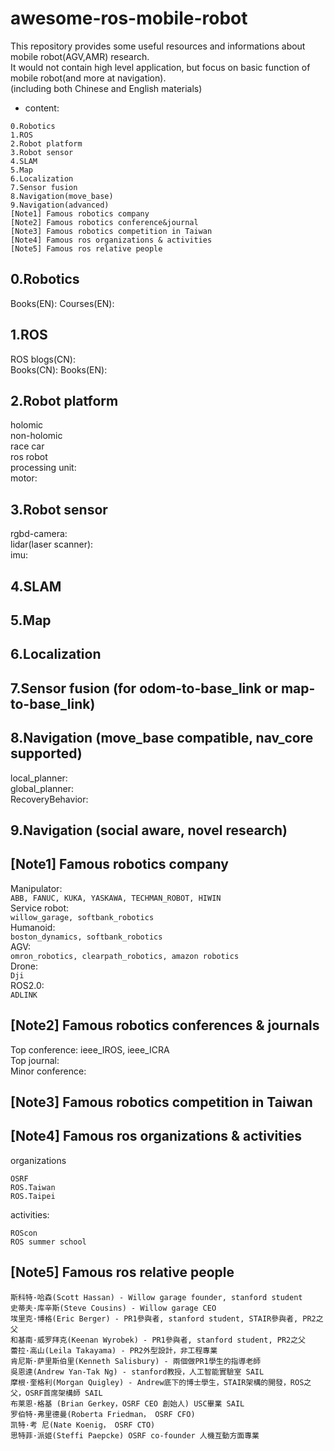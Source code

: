 # awesome-ros-mobile-robot
This repository provides some useful resources and informations about mobile robot(AGV,AMR) research.  
It would not contain high level application, but focus on basic function of mobile robot(and more at navigation).  
(including both Chinese and English materials)
* content:  
```
0.Robotics
1.ROS
2.Robot platform
3.Robot sensor
4.SLAM
5.Map
6.Localization
7.Sensor fusion
8.Navigation(move_base)
9.Navigation(advanced)
[Note1] Famous robotics company
[Note2] Famous robotics conference&journal
[Note3] Famous robotics competition in Taiwan
[Note4] Famous ros organizations & activities
[Note5] Famous ros relative people
```
## 0.Robotics
Books(EN):
Courses(EN):

## 1.ROS
ROS blogs(CN):  
Books(CN):
Books(EN):

## 2.Robot platform
holomic  
non-holomic  
race car  
ros robot  
processing unit:  
motor:  

## 3.Robot sensor
rgbd-camera:  
lidar(laser scanner):  
imu:  

## 4.SLAM

## 5.Map

## 6.Localization

## 7.Sensor fusion (for odom-to-base_link or map-to-base_link)

## 8.Navigation (move_base compatible, nav_core supported)
local_planner:  
global_planner:  
RecoveryBehavior:  

## 9.Navigation (social aware, novel research)


## [Note1] Famous robotics company
Manipulator:  
```ABB, FANUC, KUKA, YASKAWA, TECHMAN_ROBOT, HIWIN  ```  
Service robot:  
```willow_garage, softbank_robotics  ```  
Humanoid:  
```boston_dynamics, softbank_robotics  ```  
AGV:  
```omron_robotics, clearpath_robotics, amazon robotics  ```  
Drone:  
```Dji  ```  
ROS2.0:  
```ADLINK ```   

## [Note2] Famous robotics conferences & journals
Top conference: ieee_IROS, ieee_ICRA  
Top journal:  
Minor conference:  

## [Note3] Famous robotics competition in Taiwan


## [Note4] Famous ros organizations & activities
organizations
```
OSRF
ROS.Taiwan
ROS.Taipei
```
activities: 
```
ROScon
ROS summer school
```

## [Note5] Famous ros relative people
```
斯科特·哈森(Scott Hassan) - Willow garage founder, stanford student
史蒂夫·库辛斯(Steve Cousins) - Willow garage CEO
埃里克·博格(Eric Berger) - PR1參與者, stanford student, STAIR參與者, PR2之父
和基南·威罗拜克(Keenan Wyrobek) - PR1參與者, stanford student, PR2之父
蕾拉·高山(Leila Takayama) - PR2外型設計，非工程專業
肯尼斯·萨里斯伯里(Kenneth Salisbury) - 兩個做PR1學生的指導老師
吳恩達(Andrew Yan-Tak Ng) - stanford教授，人工智能實驗室 SAIL
摩根·奎格利(Morgan Quigley) - Andrew底下的博士學生，STAIR架構的開發，ROS之父，OSRF首席架構師 SAIL
布莱恩·格基 (Brian Gerkey，OSRF CEO 創始人) USC畢業 SAIL
罗伯特·弗里德曼(Roberta Friedman， OSRF CFO)
凯特·考 尼(Nate Koenig， OSRF CTO)
思特菲·派姬(Steffi Paepcke) OSRF co-founder 人機互動方面專業
```
